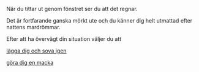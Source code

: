 När du tittar ut genom fönstret ser du att det regnar.

Det är fortfarande ganska mörkt ute och du känner dig helt utmattad efter nattens mardrömmar.

Efter att ha övervägt din situation väljer du att

[lägga dig och sova igen](../start.md)

[göra dig en macka](macka/macka.md)


